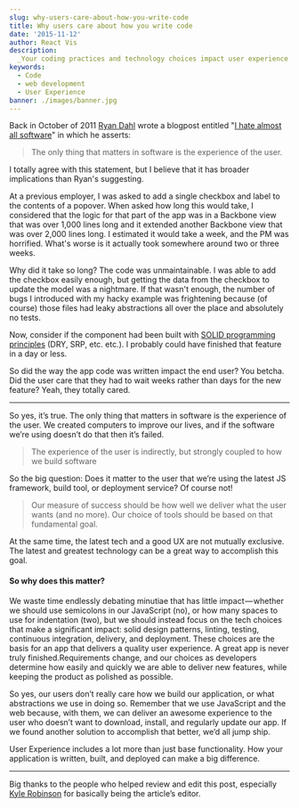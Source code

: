 ```yaml
---
slug: why-users-care-about-how-you-write-code
title: Why users care about how you write code
date: '2015-11-12'
author: React Vis
description:
  _Your coding practices and technology choices impact user experience..._
keywords:
  - Code
  - web development
  - User Experience
banner: ./images/banner.jpg
---
```


Back in October of 2011 [Ryan Dahl](http://tinyclouds.org) wrote a blogpost
entitled "[I hate almost all software](http://tinyclouds.org/rant.html)" in
which he asserts:

> The only thing that matters in software is the experience of the user.

I totally agree with this statement, but I believe that it has broader
implications than Ryan's suggesting.

At a previous employer, I was asked to add a single checkbox and label to the
contents of a popover. When asked how long this would take, I considered that
the logic for that part of the app was in a Backbone view that was over 1,000
lines long and it extended another Backbone view that was over 2,000 lines long.
I estimated it would take a week, and the PM was horrified. What's worse is it
actually took somewhere around two or three weeks.

Why did it take so long? The code was unmaintainable. I was able to add the
checkbox easily enough, but getting the data from the checkbox to update the
model was a nightmare. If that wasn't enough, the number of bugs I introduced
with my hacky example was frightening because (of course) those files had leaky
abstractions all over the place and absolutely no tests.

Now, consider if the component had been built with
[SOLID programming principles](http://butunclebob.com/ArticleS.UncleBob.PrinciplesOfOod)
(DRY, SRP, etc. etc.). I probably could have finished that feature in a day or
less.

So did the way the app code was written impact the end user? You betcha. Did the
user care that they had to wait weeks rather than days for the new feature?
Yeah, they totally cared.

---

So yes, it’s true. The only thing that matters in software is the experience of
the user. We created computers to improve our lives, and if the software we’re
using doesn’t do that then it’s failed.

> The experience of the user is indirectly, but strongly coupled to how we build
> software

So the big question: Does it matter to the user that we’re using the latest JS
framework, build tool, or deployment service? Of course not!

> Our measure of success should be how well we deliver what the user wants (and
> no more). Our choice of tools should be based on that fundamental goal.

At the same time, the latest tech and a good UX are not mutually exclusive. The
latest and greatest technology can be a great way to accomplish this goal.

#### So why does this matter?

We waste time endlessly debating minutiae that has little impact — whether we
should use semicolons in our JavaScript (no), or how many spaces to use for
indentation (two), but we should instead focus on the tech choices that make a
significant impact: solid design patterns, linting, testing, continuous
integration, delivery, and deployment. These choices are the basis for an app
that delivers a quality user experience. A great app is never truly
finished.Requirements change, and our choices as developers determine how easily
and quickly we are able to deliver new features, while keeping the product as
polished as possible.

So yes, our users don’t really care how we build our application, or what
abstractions we use in doing so. Remember that we use JavaScript and the web
because, with them, we can deliver an awesome experience to the user who doesn’t
want to download, install, and regularly update our app. If we found another
solution to accomplish that better, we’d all jump ship.

User Experience includes a lot more than just base functionality. How your
application is written, built, and deployed can make a big difference.

---

Big thanks to the people who helped review and edit this post, especially
[Kyle Robinson](https://twitter.com/ksr583) for basically being the article’s
editor.
